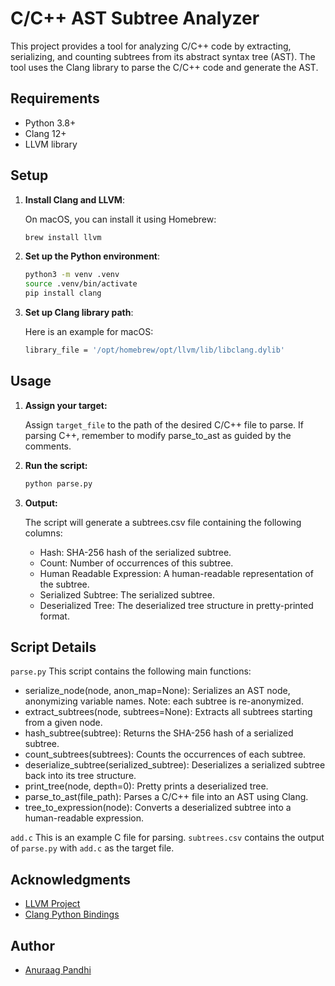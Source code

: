 # C/C++ AST Subtree Analyzer

This project provides a tool for analyzing C/C++ code by extracting, serializing, and counting subtrees from its abstract syntax tree (AST). The tool uses the Clang library to parse the C/C++ code and generate the AST.

## Requirements

- Python 3.8+
- Clang 12+
- LLVM library

## Setup

1. **Install Clang and LLVM**:

   On macOS, you can install it using Homebrew:
   ```sh
   brew install llvm
   ```
   
2. **Set up the Python environment**:

    ```sh
    python3 -m venv .venv
    source .venv/bin/activate
    pip install clang
    ```
    
3. **Set up Clang library path**:

    Here is an example for macOS:
    ```sh
    library_file = '/opt/homebrew/opt/llvm/lib/libclang.dylib'
    ```
    
## Usage

1. **Assign your target:**

    Assign `target_file` to the path of the desired C/C++ file to parse.
    If parsing C++, remember to modify parse_to_ast as guided by the comments.

2. **Run the script:**    

    ```sh
    python parse.py
    ```
    
3. **Output:**

    The script will generate a subtrees.csv file containing the following columns:

    - Hash: SHA-256 hash of the serialized subtree.
    - Count: Number of occurrences of this subtree.
    - Human Readable Expression: A human-readable representation of the subtree.
    - Serialized Subtree: The serialized subtree.
    - Deserialized Tree: The deserialized tree structure in pretty-printed format.

## Script Details

   `parse.py`
   This script contains the following main functions:
   - serialize_node(node, anon_map=None): Serializes an AST node, anonymizing variable names. Note: each subtree is re-anonymized.
   - extract_subtrees(node, subtrees=None): Extracts all subtrees starting from a given node.
   - hash_subtree(subtree): Returns the SHA-256 hash of a serialized subtree.
   - count_subtrees(subtrees): Counts the occurrences of each subtree.
   - deserialize_subtree(serialized_subtree): Deserializes a serialized subtree back into its tree structure.
   - print_tree(node, depth=0): Pretty prints a deserialized tree.
   - parse_to_ast(file_path): Parses a C/C++ file into an AST using Clang.
   - tree_to_expression(node): Converts a deserialized subtree into a human-readable expression.

   `add.c`
   This is an example C file for parsing. `subtrees.csv` contains the output of `parse.py` with `add.c` as the target file.
    
## Acknowledgments
   - [LLVM Project](llvm.org)
   - [Clang Python Bindings](https://pypi.org/project/clang/)

## Author
- [Anuraag Pandhi](https://github.com/Anumon6395)
